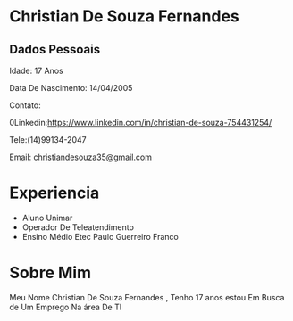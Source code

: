 # Christian De Souza Fernandes
 
 ## Dados Pessoais 

Idade: 17 Anos

Data De Nascimento: 14/04/2005

Contato:

0Linkedin:https://www.linkedin.com/in/christian-de-souza-754431254/

Tele:(14)99134-2047

Email: christiandesouza35@gmail.com

# Experiencia

- Aluno Unimar
- Operador De Teleatendimento
- Ensino Médio Etec Paulo Guerreiro Franco

# Sobre Mim
Meu Nome Christian De Souza Fernandes , Tenho 17 anos estou Em Busca de Um Emprego Na área De TI 